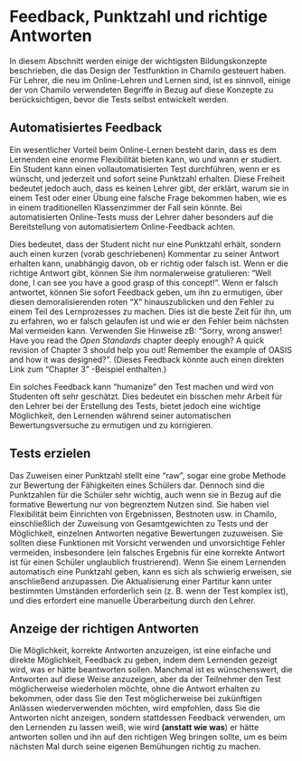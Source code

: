 # Feedback, Punktzahl und richtige Antworten

In diesem Abschnitt werden einige der wichtigsten Bildungskonzepte beschrieben, die das Design der Testfunktion in Chamilo gesteuert haben. Für Lehrer, die neu im Online-Lehren und Lernen sind, ist es sinnvoll, einige der von Chamilo verwendeten Begriffe in Bezug auf diese Konzepte zu berücksichtigen, bevor die Tests selbst entwickelt werden.

## Automatisiertes Feedback <a id="automated-feedback"></a>

Ein wesentlicher Vorteil beim Online-Lernen besteht darin, dass es dem Lernenden eine enorme Flexibilität bieten kann, wo und wann er studiert. Ein Student kann einen vollautomatisierten Test durchführen, wenn er es wünscht, und jederzeit und sofort seine Punktzahl erhalten. Diese Freiheit bedeutet jedoch auch, dass es keinen Lehrer gibt, der erklärt, warum sie in einem Test oder einer Übung eine falsche Frage bekommen haben, wie es in einem traditionellen Klassenzimmer der Fall sein könnte. Bei automatisierten Online-Tests muss der Lehrer daher besonders auf die Bereitstellung von automatisiertem Online-Feedback achten.

Dies bedeutet, dass der Student nicht nur eine Punktzahl erhält, sondern auch einen kurzen \(vorab geschriebenen\) Kommentar zu seiner Antwort erhalten kann, unabhängig davon, ob er richtig oder falsch ist. Wenn er die richtige Antwort gibt, können Sie ihm normalerweise gratulieren: “Well done, I can see you have a good grasp of this concept!”. Wenn er falsch antwortet, können Sie sofort Feedback geben, um ihn zu ermutigen, über diesen demoralisierenden roten “X” hinauszublicken und den Fehler zu einem Teil des Lernprozesses zu machen. Dies ist die beste Zeit für ihn, um zu erfahren, wo er falsch gelaufen ist und wie er den Fehler beim nächsten Mal vermeiden kann. Verwenden Sie Hinweise zB: “Sorry, wrong answer! Have you read the _Open Standards_ chapter deeply enough? A quick revision of Chapter 3 should help you out! Remember the example of OASIS and how it was designed?”. \(Dieses Feedback könnte auch einen direkten Link zum “Chapter 3” -Beispiel enthalten.\)

Ein solches Feedback kann “humanize” den Test machen und wird von Studenten oft sehr geschätzt. Dies bedeutet ein bisschen mehr Arbeit für den Lehrer bei der Erstellung des Tests, bietet jedoch eine wichtige Möglichkeit, den Lernenden während seiner automatischen Bewertungsversuche zu ermutigen und zu korrigieren.

## Tests erzielen <a id="scoring-tests"></a>

Das Zuweisen einer Punktzahl stellt eine “raw”, sogar eine grobe Methode zur Bewertung der Fähigkeiten eines Schülers dar. Dennoch sind die Punktzahlen für die Schüler sehr wichtig, auch wenn sie in Bezug auf die formative Bewertung nur von begrenztem Nutzen sind. Sie haben viel Flexibilität beim Einrichten von Ergebnissen, Bestnoten usw. in Chamilo, einschließlich der Zuweisung von Gesamtgewichten zu Tests und der Möglichkeit, einzelnen Antworten negative Bewertungen zuzuweisen. Sie sollten diese Funktionen mit Vorsicht verwenden und unvorsichtige Fehler vermeiden, insbesondere \(ein falsches Ergebnis für eine korrekte Antwort ist für einen Schüler unglaublich frustrierend\). Wenn Sie einem Lernenden automatisch eine Punktzahl geben, kann es sich als schwierig erweisen, sie anschließend anzupassen. Die Aktualisierung einer Partitur kann unter bestimmten Umständen erforderlich sein \(z. B. wenn der Test komplex ist\), und dies erfordert eine manuelle Überarbeitung durch den Lehrer.

## Anzeige der richtigen Antworten <a id="displaying-correct-answers"></a>

Die Möglichkeit, korrekte Antworten anzuzeigen, ist eine einfache und direkte Möglichkeit, Feedback zu geben, indem dem Lernenden gezeigt wird, was er hätte beantworten sollen. Manchmal ist es wünschenswert, die Antworten auf diese Weise anzuzeigen, aber da der Teilnehmer den Test möglicherweise wiederholen möchte, ohne die Antwort erhalten zu bekommen, oder dass Sie den Test möglicherweise bei zukünftigen Anlässen wiederverwenden möchten, wird empfohlen, dass Sie die Antworten nicht anzeigen, sondern stattdessen Feedback verwenden, um den Lernenden zu lassen weiß, wie wird **\(anstatt wie was**\) er hätte antworten sollen und ihn auf den richtigen Weg bringen sollte, um es beim nächsten Mal durch seine eigenen Bemühungen richtig zu machen.

